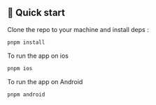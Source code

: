 ## 👋 Quick start

Clone the repo to your machine and install deps :

```sh
pnpm install
```

To run the app on ios

```sh
pnpm ios
```

To run the app on Android

```sh
pnpm android
```
